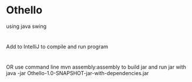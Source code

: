 # Othello

using java swing
#
Add to IntelliJ to compile and run program
#
OR use command line mvn assembly:assembly to build jar and run jar with java -jar Othello-1.0-SNAPSHOT-jar-with-dependencies.jar
